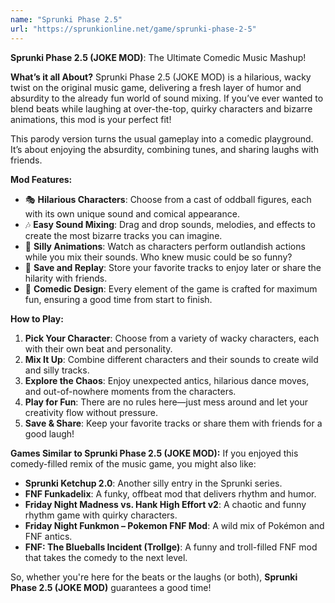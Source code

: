 ```yaml
---
name: "Sprunki Phase 2.5"
url: "https://sprunkionline.net/game/sprunki-phase-2-5"
---
```


**Sprunki Phase 2.5 (JOKE MOD)**: The Ultimate Comedic Music Mashup!

**What’s it all About?**
Sprunki Phase 2.5 (JOKE MOD) is a hilarious, wacky twist on the original music game, delivering a fresh layer of humor and absurdity to the already fun world of sound mixing. If you’ve ever wanted to blend beats while laughing at over-the-top, quirky characters and bizarre animations, this mod is your perfect fit!

This parody version turns the usual gameplay into a comedic playground. It’s about enjoying the absurdity, combining tunes, and sharing laughs with friends.

**Mod Features:**
- 🎭 **Hilarious Characters**: Choose from a cast of oddball figures, each with its own unique sound and comical appearance.
- 🎶 **Easy Sound Mixing**: Drag and drop sounds, melodies, and effects to create the most bizarre tracks you can imagine.
- 🤪 **Silly Animations**: Watch as characters perform outlandish actions while you mix their sounds. Who knew music could be so funny?
- 💾 **Save and Replay**: Store your favorite tracks to enjoy later or share the hilarity with friends.
- 🎉 **Comedic Design**: Every element of the game is crafted for maximum fun, ensuring a good time from start to finish.

**How to Play:**
1. **Pick Your Character**: Choose from a variety of wacky characters, each with their own beat and personality.
2. **Mix It Up**: Combine different characters and their sounds to create wild and silly tracks.
3. **Explore the Chaos**: Enjoy unexpected antics, hilarious dance moves, and out-of-nowhere moments from the characters.
4. **Play for Fun**: There are no rules here—just mess around and let your creativity flow without pressure.
5. **Save & Share**: Keep your favorite tracks or share them with friends for a good laugh!

**Games Similar to Sprunki Phase 2.5 (JOKE MOD):**
If you enjoyed this comedy-filled remix of the music game, you might also like:
- **Sprunki Ketchup 2.0**: Another silly entry in the Sprunki series.
- **FNF Funkadelix**: A funky, offbeat mod that delivers rhythm and humor.
- **Friday Night Madness vs. Hank High Effort v2**: A chaotic and funny rhythm game with quirky characters.
- **Friday Night Funkmon – Pokemon FNF Mod**: A wild mix of Pokémon and FNF antics.
- **FNF: The Blueballs Incident (Trollge)**: A funny and troll-filled FNF mod that takes the comedy to the next level.

So, whether you're here for the beats or the laughs (or both), **Sprunki Phase 2.5 (JOKE MOD)** guarantees a good time!